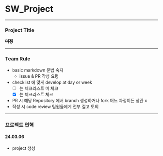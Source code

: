 # SW_Project

___

### Project Title

**~~미정~~**
___

### Team Rule

- basic markdown 문법 숙지
  - issue & PR 작성 요령
- checklist 에 맞게 develop at day or week
  - [ ] 는 체크리스트 미 체크
  - [x] 는 체크리스트 체크
- PR 시 해당 Repository 에서 branch 생성하거나 fork 어느 과정이든 상관 x
- 작성 시 code review 팀원들에게 전부 걸고 토의

___

### 프로젝트 연혁

#### 24.03.06

- project 생성
